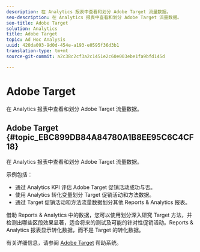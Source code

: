 ```yaml
---
description: 在 Analytics 报表中查看和划分 Adobe Target 流量数据。
seo-description: 在 Analytics 报表中查看和划分 Adobe Target 流量数据。
seo-title: Adobe Target
solution: Analytics
title: Adobe Target
topic: Ad Hoc Analysis
uuid: 420da093-9d0d-454e-a193-e0595f36d3b1
translation-type: tm+mt
source-git-commit: a2c38c2cf3a2c1451e2c60e003ebe1fa9bfd145d

---
```



# Adobe Target

在 Analytics 报表中查看和划分 Adobe Target 流量数据。

## Adobe Target {#topic_EBC899DB84A84780A1B8EE95C6C4CF18}

在 Analytics 报表中查看和划分 Adobe Target 流量数据。

示例包括：

* 通过 Analytics KPI 评估 Adobe Target 促销活动成功与否。
* 使用 Analytics 转化变量划分 Target 促销活动和方法数据。
* 通过 Target 促销活动和方法流量数据划分其他 Reports &amp; Analytics 报表。

借助 Reports &amp; Analytics 中的数据，您可以使用划分深入研究 Target 方法，并检测出哪些区段效果显著，适合将来的测试及可能的针对性促销活动。Reports &amp; Analytics 报表显示转化数据，而不是 Target 的转化数据。

有关详细信息，请参阅 [Adobe Target](https://marketing.adobe.com/resources/help/en_US/target/) 帮助系统。
